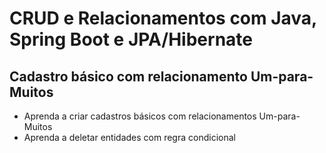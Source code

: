 # CRUD e Relacionamentos com Java, Spring Boot e JPA/Hibernate

## Cadastro básico com relacionamento Um-para-Muitos

- Aprenda a criar cadastros básicos com relacionamentos Um-para-Muitos
- Aprenda a deletar entidades com regra condicional
